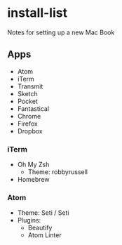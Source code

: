 # install-list
Notes for setting up a new Mac Book

## Apps
- Atom
- iTerm
- Transmit
- Sketch
- Pocket
- Fantastical
- Chrome
- Firefox
- Dropbox

### iTerm
- Oh My Zsh
  - Theme: robbyrussell
- Homebrew

### Atom
- Theme: Seti / Seti
- Plugins:
  - Beautify
  - Atom Linter

